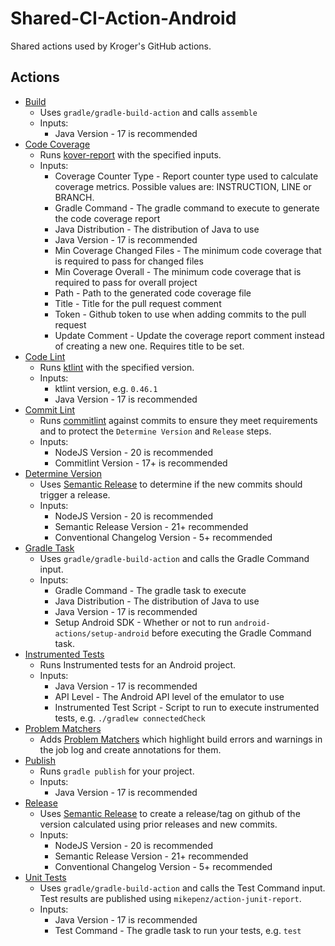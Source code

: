 # Shared-CI-Action-Android

Shared actions used by Kroger's GitHub actions.

## Actions
- [Build](.github/actions/build)
    - Uses `gradle/gradle-build-action` and calls `assemble`
    - Inputs:
        - Java Version - 17 is recommended
- [Code Coverage](.github/actions/code-coverage)
    - Runs [kover-report](https://github.com/mi-kas/kover-report) with the specified inputs.
    - Inputs:
        - Coverage Counter Type - Report counter type used to calculate coverage metrics. Possible values are: INSTRUCTION, LINE or BRANCH.
        - Gradle Command - The gradle command to execute to generate the code coverage report
        - Java Distribution - The distribution of Java to use
        - Java Version - 17 is recommended
        - Min Coverage Changed Files - The minimum code coverage that is required to pass for changed files
        - Min Coverage Overall - The minimum code coverage that is required to pass for overall project
        - Path - Path to the generated code coverage file
        - Title - Title for the pull request comment
        - Token - Github token to use when adding commits to the pull request
        - Update Comment - Update the coverage report comment instead of creating a new one. Requires title to be set.
- [Code Lint](.github/actions/code-lint)
    - Runs [ktlint](https://github.com/pinterest/ktlint) with the specified version.
    - Inputs:
        - ktlint version, e.g. `0.46.1`
        - Java Version - 17 is recommended
- [Commit Lint](.github/actions/commit-lint)
    - Runs [commitlint](https://www.npmjs.com/package/@commitlint/cli) against commits to ensure they meet requirements and to protect the `Determine Version` and `Release` steps.
    - Inputs:
        - NodeJS Version - 20 is recommended
        - Commitlint Version - 17+ is recommended
- [Determine Version](.github/actions/determine-version)
    - Uses [Semantic Release](https://github.com/semantic-release/semantic-release) to determine if the new commits should trigger a release.
    - Inputs:
        - NodeJS Version - 20 is recommended
        - Semantic Release Version - 21+ recommended
        - Conventional Changelog Version - 5+ recommended
- [Gradle Task](.github/actions/gradle-task)
    - Uses `gradle/gradle-build-action` and calls the Gradle Command input.
    - Inputs:
        - Gradle Command - The gradle task to execute
        - Java Distribution - The distribution of Java to use
        - Java Version - 17 is recommended
        - Setup Android SDK - Whether or not to run `android-actions/setup-android` before executing the Gradle Command task.
- [Instrumented Tests](.github/actions/instrumentation-test)
    - Runs Instrumented tests for an Android project.
    - Inputs:
        - Java Version - 17 is recommended
        - API Level - The Android API level of the emulator to use
        - Instrumented Test Script - Script to run to execute instrumented tests, e.g. `./gradlew connectedCheck`
- [Problem Matchers](.github/actions/problem-matchers)
    - Adds [Problem Matchers](https://github.com/actions/toolkit/blob/main/docs/problem-matchers.md) which highlight build errors and warnings in the job log and create annotations for them.
- [Publish](.github/actions/publish)
    - Runs `gradle publish` for your project.
    - Inputs:
        - Java Version - 17 is recommended
- [Release](.github/actions/release)
    - Uses [Semantic Release](https://github.com/semantic-release/semantic-release) to create a release/tag on github of the version calculated using prior releases and new commits.
    - Inputs:
        - NodeJS Version - 20 is recommended
        - Semantic Release Version - 21+ recommended
        - Conventional Changelog Version - 5+ recommended
- [Unit Tests](.github/actions/unit-tests)
    - Uses `gradle/gradle-build-action` and calls the Test Command input. Test results are published using `mikepenz/action-junit-report`.
    - Inputs:
        - Java Version - 17 is recommended
        - Test Command - The gradle task to run your tests, e.g. `test`
